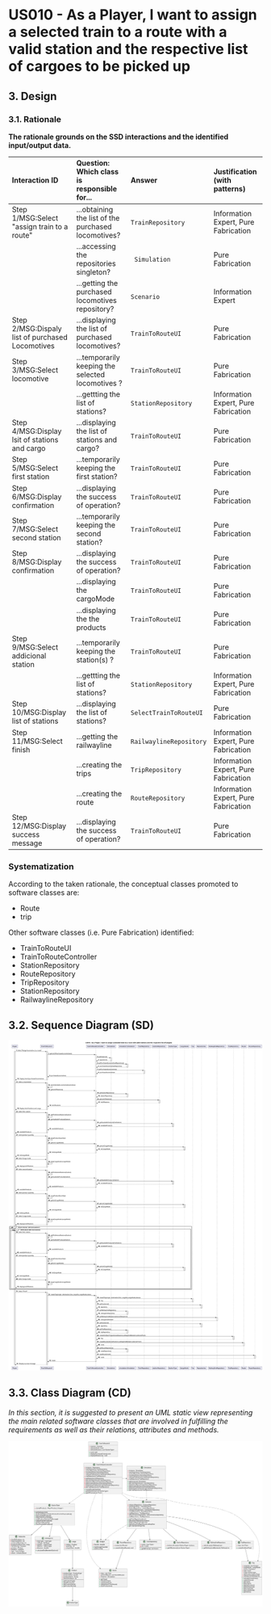 # US010 - As a Player, I want to assign a selected train to a route with a valid station and the respective list of cargoes to be picked up

## 3. Design

### 3.1. Rationale

**The rationale grounds on the SSD interactions and the identified input/output data.**

| Interaction ID | Question: Which class is responsible for... | Answer  | Justification (with patterns)  |
|:-------------  |:--------------------- |:------------|:---------------------------- |
| Step 1/MSG:Select "assign train to a route"     |...obtaining the list of the purchased locomotives? |`TrainRepository`  |Information Expert, Pure Fabrication |
|        |...accessing the repositories singleton?							 |`	Simulation`            | Pure Fabrication         |
|  		 |...getting the purchased locomotives repository?	 | `Scenario`            | Information Expert |
| Step 2/MSG:Dispaly list of purchased Locomotives  		 |...displaying the list of purchased locomotives?	 |`TrainToRouteUI`   |Pure Fabrication    |
| Step 3/MSG:Select locomotive  		 |...temporarily keeping the selected locomotives ?		 |`TrainToRouteUI`       | Pure Fabrication       |
|        		                  |...gettting the list of stations?	 |`StationRepository`             |Information Expert, Pure Fabrication         |              
| Step 4/MSG:Display lsit of stations and cargo  	 |...displaying the list of stations and cargo?		 | `TrainToRouteUI`     |Pure Fabrication    |
| Step 5/MSG:Select first station  		 |...temporarily keeping the first station?		 |`TrainToRouteUI`         | Pure Fabrication           |
| Step 6/MSG:Display confirmation 		 |...displaying the success of operation?	     |`TrainToRouteUI`         | Pure Fabrication           |
| Step 7/MSG:Select second station  	 |...temporarily keeping the second station?	 |`TrainToRouteUI`         | Pure Fabrication           | 
| Step 8/MSG:Display confirmation 		 |...displaying the success of operation?	     |`TrainToRouteUI`         | Pure Fabrication           | 
| 		 |...displaying the cargoMode	                 |`TrainToRouteUI`         | Pure Fabrication           | 
| 		 |...displaying the the products	             |`TrainToRouteUI`         | Pure Fabrication           | 
| Step 9/MSG:Select addicional station   |...temporarily keeping the station(s) ?		 |`TrainToRouteUI`         | Pure Fabrication           | 
|  		                                 |...gettting the list of stations?			     |`StationRepository`            |Information Expert, Pure Fabrication | 
| Step 10/MSG:Display list of stations   |...displaying the list of stations?		 | `SelectTrainToRouteUI`     |Pure Fabrication    |
| Step 11/MSG:Select finish 		 |...getting the railwayline | `RailwaylineRepository`      |Information Expert, Pure Fabrication  |
| 		                             |...creating the trips  | `TripRepository`      |Information Expert, Pure Fabrication  |
|		                             |...creating the route  | `RouteRepository`      |Information Expert, Pure Fabrication  |
| Step 12/MSG:Display success message  		 |...displaying the success of operation?|`TrainToRouteUI`            | Pure Fabrication  |

### Systematization ##

According to the taken rationale, the conceptual classes promoted to software classes are:

* Route
* trip

Other software classes (i.e. Pure Fabrication) identified:

* TrainToRouteUI  
* TrainToRouteController
* StationRepository
* RouteRepository
* TripRepository
* StationRepository
* RailwaylineRepository


## 3.2. Sequence Diagram (SD)

![US010-SD](svg/US010-SD.svg)

## 3.3. Class Diagram (CD)

_In this section, it is suggested to present an UML static view representing the main related software classes that are involved in fulfilling the requirements as well as their relations, attributes and methods._

![US010-CD](svg/US010-CD.svg)